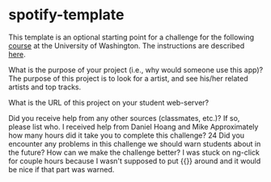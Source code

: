 # spotify-template
This template is an optional starting point for a challenge for the following [course](http://faculty.washington.edu/mikefree/info343/) at the University of Washington.  The instructions are described [here](http://faculty.washington.edu/mikefree/info343/#/challenges/spotify).


What is the purpose of your project (i.e., why would someone use this app)?
The purpose of this project is to look for a artist, and see his/her related artists and top tracks.

What is the URL of this project on your student web-server?

Did you receive help from any other sources (classmates, etc.)? If so, please list who.
I received help from Daniel Hoang and Mike
Approximately how many hours did it take you to complete this challenge?
24
Did you encounter any problems in this challenge we should warn students about in the future? How can we make the challenge better?
	I was stuck on ng-click for couple hours because I wasn't supposed to put {{}} around and it would be nice if that part was warned.
